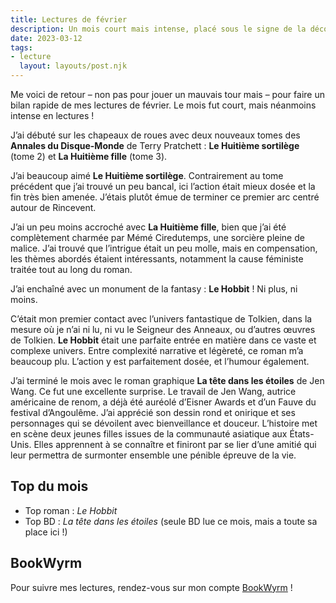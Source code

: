 ```yaml
---
title: Lectures de février
description: Un mois court mais intense, placé sous le signe de la découverte de l'œuvre de Tolkien.
date: 2023-03-12
tags:
- lecture
  layout: layouts/post.njk
---
```


Me voici de retour – non pas pour jouer un mauvais tour mais – pour faire un bilan rapide de mes lectures de février.
Le mois fut court, mais néanmoins intense en lectures !

J’ai débuté sur les chapeaux de roues avec deux nouveaux tomes des **Annales du Disque-Monde** de Terry Pratchett :
**Le Huitième sortilège** (tome 2) et **La Huitième fille** (tome 3).

J’ai beaucoup aimé **Le Huitième sortilège**. Contrairement au tome précédent que j’ai trouvé un peu bancal,
ici l’action était mieux dosée et la fin très bien amenée. J’étais plutôt émue de terminer ce premier arc centré autour de Rincevent.

J’ai un peu moins accroché avec **La Huitième fille**, bien que j’ai été complètement charmée par Mémé Ciredutemps, une sorcière pleine de malice.
J’ai trouvé que l’intrigue était un peu molle, mais en compensation, les thèmes abordés étaient intéressants, notamment la cause féministe traitée tout au long du roman.

J’ai enchaîné avec un monument de la fantasy : **Le Hobbit** ! Ni plus, ni moins.

C’était mon premier contact avec l’univers fantastique de Tolkien, dans la mesure où je n’ai ni lu, ni vu le Seigneur des Anneaux, ou d’autres œuvres de Tolkien.
**Le Hobbit** était une parfaite entrée en matière dans ce vaste et complexe univers.
Entre complexité narrative et légèreté, ce roman m’a beaucoup plu. L’action y est parfaitement dosée, et l’humour également.

J’ai terminé le mois avec le roman graphique **La tête dans les étoiles** de Jen Wang.
Ce fut une excellente surprise. Le travail de Jen Wang, autrice américaine de renom, a déjà été auréolé d’Eisner Awards et d’un Fauve du festival d’Angoulême.
J’ai apprécié son dessin rond et onirique et ses personnages qui se dévoilent avec bienveillance et douceur.
L’histoire met en scène deux jeunes filles issues de la communauté asiatique aux États-Unis.
Elles apprennent à se connaître et finiront par se lier d’une amitié qui leur permettra de surmonter ensemble une pénible épreuve de la vie.

## Top du mois

- Top roman : *Le Hobbit*
- Top BD : *La tête dans les étoiles* (seule BD lue ce mois, mais a toute sa place ici !)

## BookWyrm

Pour suivre mes lectures, rendez-vous sur mon compte [BookWyrm](https://bookrastinating.com/user/luma) !
